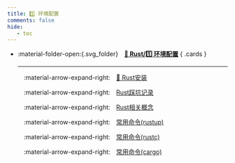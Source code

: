 ```yaml
---
title: 1️⃣ 环境配置
comments: false
hide:
   - toc
---
```


<div class="grid cards index-info" markdown>

-   :material-folder-open:{.svg_folder}&emsp;__[🍐 Rust/1️⃣ 环境配置](./index.md)__
{ .cards }

	---

	&emsp;:material-arrow-expand-right:&emsp;[🎀 Rust安装](./A.md)

	&emsp;:material-arrow-expand-right:&emsp;[Rust踩坑记录](./B.md)

	&emsp;:material-arrow-expand-right:&emsp;[Rust相关概念](./C.md)

	&emsp;:material-arrow-expand-right:&emsp;[常用命令(rustup)](./D.md)

	&emsp;:material-arrow-expand-right:&emsp;[常用命令(rustc)](./E.md)

	&emsp;:material-arrow-expand-right:&emsp;[常用命令(cargo)](./F.md)

</div>
